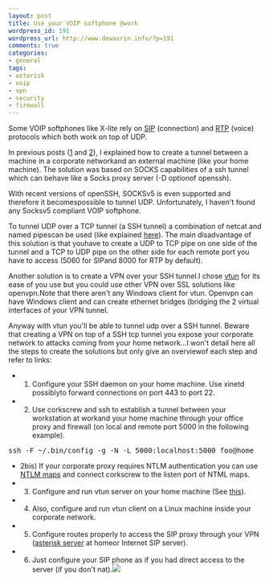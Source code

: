 ```yaml
--- 
layout: post
title: Use your VOIP softphone @work
wordpress_id: 191
wordpress_url: http://www.dewavrin.info/?p=191
comments: true
categories: 
- general
tags: 
- asterisk
- voip
- vpn
- security
- firewall
---
```

Some VOIP softphones like X-lite rely on [SIP](http://en.wikipedia.org/wiki/SIP) (connection) and [RTP](http://en.wikipedia.org/wiki/Real-time_Transport_Protocol) (voice) protocols which both work on top of UDP.

In previous posts ([1](http://www.dewavrin.info/blog/passing-through-corporate-firewall) and [2](http://www.dewavrin.info/blog/passing-through-corporate-firewall-part2-2)), I explained how to create a tunnel between a machine in a corporate networkand an external machine (like your home machine). The solution was based on SOCKS capabilities of a ssh tunnel which can behave like a Socks proxy server (-D optionof openssh).

With recent versions of openSSH, SOCKSv5 is even supported and therefore it becomespossible to tunnel UDP. Unfortunately, I haven't found any Socksv5 compliant VOIP softphone.

To tunnel UDP over a TCP tunnel (a SSH tunnel) a combination of netcat and named pipescan be used (like explained [here](http://zarb.org/~gc/html/udp-in-ssh-tunneling.html)). The main disadvantage of this solution is that youhave to create a UDP to TCP pipe on one side of the tunnel and a TCP to UDP pipe on the other side for each remote port you have to access (5060 for SIPand 8000 for RTP by default).

Another solution is to create a VPN over your SSH tunnel.I chose [vtun](http://vtun.sourceforge.net) for its ease of you use but you could use other VPN over SSL solutions like openvpn.Note that there aren't any Windows client for vtun. Openvpn can have Windows client and can create ethernet bridges (bridging the 2 virtual interfaces of your VPN tunnel.

Anyway with vtun you'll be able to tunnel udp over a SSH tunnel. Beware that creating a VPN on top of a SSH tcp tunnel you expose your corporate network to attacks coming from your home network...I won't detail here all the steps to create the solutions but only give an overviewof each step and refer to links:

- 1) Configure your SSH daemon on your home machine. Use xinetd possiblyto forward connections on port 443 to port 22.
- 2) Use corkscrew and ssh to establish a tunnel between your workstation at workand your home machine through your office proxy and firewall (on local and remote port 5000 in the following example).
<pre>ssh -F ~/.bin/config -g -N -L 5000:localhost:5000 foo@home</pre>

- 2bis) If your corporate proxy requires NTLM authentication you can use [NTLM maps](http://sourceforge.net/projects/ntlmaps/) and connect corkscrew to the listen port of NTML maps.
- 3) Configure and run vtun server on your home machine (See [this](http://www.linuxjournal.com/article/6675)).
- 4) Also, configure and run vtun client on a Linux machine inside your corporate network.
- 5) Configure routes properly to access the SIP proxy through your VPN ([asterisk server](http://www.asterisk.org/) at homeor Internet SIP server).
- 6) Just configure your SIP phone as if you had direct access to the server (if you don't nat).![](/images/custom/xlite.JPG)
